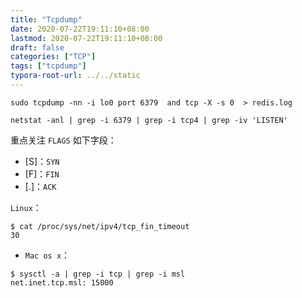 ```yaml
---
title: "Tcpdump"
date: 2020-07-22T19:11:10+08:00
lastmod: 2020-07-22T19:11:10+08:00
draft: false
categories: ["TCP"]
tags: ["tcpdump"]
typora-root-url: ../../static
---
```



```shell
sudo tcpdump -nn -i lo0 port 6379  and tcp -X -s 0  > redis.log

netstat -anl | grep -i 6379 | grep -i tcp4 | grep -iv 'LISTEN'
```

重点关注 `FLAGS` 如下字段：


* [S]：`SYN`
* [F]：`FIN`
* [.]：`ACK`



`Linux`：

```shell
$ cat /proc/sys/net/ipv4/tcp_fin_timeout
30
```

* `Mac os x`：

```shell
$ sysctl -a | grep -i tcp | grep -i msl
net.inet.tcp.msl: 15000
```



